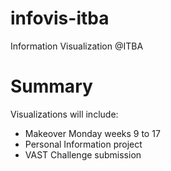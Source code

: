 # infovis-itba
Information Visualization @ITBA

# Summary

Visualizations will include:

- Makeover Monday weeks 9 to 17
- Personal Information project
- VAST Challenge submission
